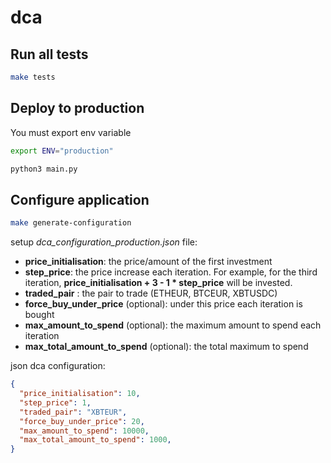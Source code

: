 # dca

## Run all tests

```bash
make tests
```

## Deploy to production

You must export env variable

```bash
export ENV="production"
```

```bash
python3 main.py
```

## Configure application

```bash
make generate-configuration
```

setup *dca_configuration_production.json* file: 

* **price_initialisation**: the price/amount of the first investment
* **step_price**: the price increase each iteration. For example, for the third iteration, **price_initialisation + 3 - 1 * step_price** will be invested.
* **traded_pair** : the pair to trade (ETHEUR, BTCEUR, XBTUSDC)
* **force_buy_under_price** (optional): under this price each iteration is bought
* **max_amount_to_spend** (optional): the maximum amount to spend each iteration
* **max_total_amount_to_spend** (optional): the total maximum to spend

json dca configuration:
```json
{
  "price_initialisation": 10,
  "step_price": 1,
  "traded_pair": "XBTEUR",
  "force_buy_under_price": 20,
  "max_amount_to_spend": 10000,
  "max_total_amount_to_spend": 1000,
}
```

